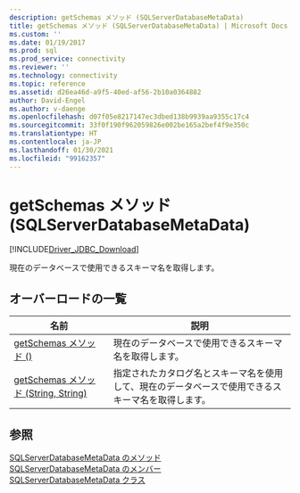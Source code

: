 ```yaml
---
description: getSchemas メソッド (SQLServerDatabaseMetaData)
title: getSchemas メソッド (SQLServerDatabaseMetaData) | Microsoft Docs
ms.custom: ''
ms.date: 01/19/2017
ms.prod: sql
ms.prod_service: connectivity
ms.reviewer: ''
ms.technology: connectivity
ms.topic: reference
ms.assetid: d26ea46d-a9f5-40ed-af56-2b10a0364882
author: David-Engel
ms.author: v-daenge
ms.openlocfilehash: d07f05e8217147ec3dbed138b9939aa9355c17c4
ms.sourcegitcommit: 33f0f190f962059826e002be165a2bef4f9e350c
ms.translationtype: HT
ms.contentlocale: ja-JP
ms.lasthandoff: 01/30/2021
ms.locfileid: "99162357"
---
```

# <a name="getschemas-method-sqlserverdatabasemetadata"></a>getSchemas メソッド (SQLServerDatabaseMetaData)
[!INCLUDE[Driver_JDBC_Download](../../../includes/driver_jdbc_download.md)]

  現在のデータベースで使用できるスキーマ名を取得します。  
  
## <a name="overload-list"></a>オーバーロードの一覧  
  
|名前|説明|  
|----------|-----------------|  
|[getSchemas メソッド &#40;&#41;](../../../connect/jdbc/reference/getschemas-method.md)|現在のデータベースで使用できるスキーマ名を取得します。|  
|[getSchemas メソッド &#40;String, String&#41;](../../../connect/jdbc/reference/getschemas-method-string-string.md)|指定されたカタログ名とスキーマ名を使用して、現在のデータベースで使用できるスキーマ名を取得します。|  
  
## <a name="see-also"></a>参照  
 [SQLServerDatabaseMetaData のメソッド](../../../connect/jdbc/reference/sqlserverdatabasemetadata-methods.md)   
 [SQLServerDatabaseMetaData のメンバー](../../../connect/jdbc/reference/sqlserverdatabasemetadata-members.md)   
 [SQLServerDatabaseMetaData クラス](../../../connect/jdbc/reference/sqlserverdatabasemetadata-class.md)  
  
  
